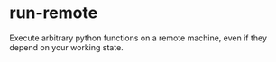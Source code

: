 # run-remote
Execute arbitrary python functions on a remote machine, even if they depend on your working state.
